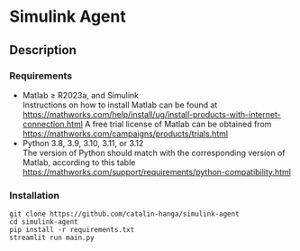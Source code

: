# Simulink Agent

## Description

### Requirements

- Matlab ≥ R2023a, and Simulink <br>
  Instructions on how to install Matlab can be found at https://mathworks.com/help/install/ug/install-products-with-internet-connection.html 
  A free trial license of Matlab can be obtained from https://mathworks.com/campaigns/products/trials.html
- Python 3.8, 3.9, 3.10, 3.11, or 3.12 <br>
  The version of Python should match with the corresponding version of Matlab, according to this table https://mathworks.com/support/requirements/python-compatibility.html

### Installation
```
git clone https://github.com/catalin-hanga/simulink-agent
cd simulink-agent
pip install -r requirements.txt
streamlit run main.py
```
